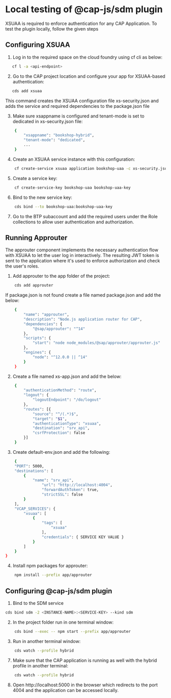 # Local testing of @cap-js/sdm plugin


XSUAA is required to enforce authentication for any CAP Application. To test the plugin locally, follow the given steps

## Configuring XSUAA 

1. Log in to the required space on the cloud foundry using cf cli as below:

```sh
   cf l -a <api-endpoint>
```

2. Go to the CAP project location and configure your app for XSUAA-based authentication:

```sh
   cds add xsuaa 
```

This command creates the XSUAA configuration file xs-security.json and adds the service and required dependencies to the package.json file

3. Make sure xsappname is configured and tenant-mode is set to dedicated in xs-security.json file:

```sh
    {
        "xsappname": "bookshop-hybrid",
        "tenant-mode": "dedicated",
        ...
    }
```


4. Create an XSUAA service instance with this configuration:

```sh
    cf create-service xsuaa application bookshop-uaa -c xs-security.json
```

5. Create a service key:

```sh
    cf create-service-key bookshop-uaa bookshop-uaa-key
```

6. Bind to the new service key:

```sh
    cds bind --to bookshop-uaa:bookshop-uaa-key
```

7. Go to the BTP subaccount and add the required users under the Role collections to allow user authentication and authorization.




## Running Approuter​

The approuter component implements the necessary authentication flow with XSUAA to let the user log in interactively. The resulting JWT token is sent to the application where it's used to enforce authorization and check the user's roles.

1. Add approuter to the app folder of the project:

```sh
    cds add approuter
```

If package.json is not found create a file named package.json and add the below:

```sh
    {
        "name": "approuter",
        "description": "Node.js application router for CAP",
        "dependencies": {
            "@sap/approuter": "^14"
        },
        "scripts": {
            "start": "node node_modules/@sap/approuter/approuter.js"
        },
        "engines": {
            "node": "^12.0.0 || ^14"
        }
    }
```

2. Create a file named xs-app.json and add the below:

```sh
    {
        "authenticationMethod": "route",
        "logout": {
            "logoutEndpoint": "/do/logout"
        },
        "routes": [{
            "source": "^/(.*)$",
            "target": "$1",
            "authenticationType": "xsuaa",
            "destination": "srv_api",
            "csrfProtection": false
        }]
    }
```

3. Create default-env.json and add the following:

```sh
    {
    "PORT": 5000,
    "destinations": [
        {
            "name": "srv_api",
                "url": "http://localhost:4004",
                "forwardAuthToken": true,
                "strictSSL": false
        }
    ],
    "VCAP_SERVICES": {
        "xsuaa": [
            {
                "tags": [
                    "xsuaa"
                ],
                "credentials": { SERVICE KEY VALUE }
            }
        ]
    }
}
```


4. Install npm packages for approuter:

```sh
    npm install --prefix app/approuter
```

## Configuring @cap-js/sdm plugin

1.  Bind to the SDM service
   ```sh
   cds bind sdm -2 <INSTANCE-NAME>:<SERVICE-KEY> --kind sdm
   ```

2. In the project folder run in one terminal window:

```sh
    cds bind --exec -- npm start --prefix app/approuter
```
3. Run in another terminal window:

```sh
    cds watch --profile hybrid
```



7. Make sure that the CAP application is running as well with the hybrid profile in another terminal:

```sh
    cds watch --profile hybrid
```

8. Open http://localhost:5000 in the browser which redirects to the port 4004 and the application can be accessed locally.



